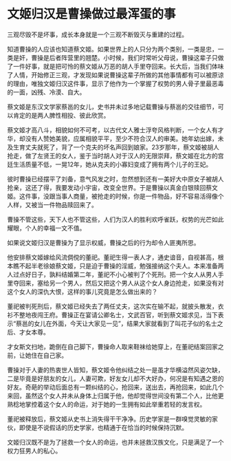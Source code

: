 # 文姬归汉是曹操做过最浑蛋的事

三观尽毁不是坏事，成长本身就是一个三观不断毁灭与重建的过程。 

知道曹操的人应该也知道蔡文姬。如果世界上的人只分为两个类别，一类是忠，一类是奸，曹操是后者阵营里的翘楚。小时候，我们时常听父母说，曹操这辈子只做了一件好事，就是把可怜的蔡文姬从万恶的胡人手里夺回来。长大后，当我们体味了人情，开始修正三观，才发现如果说曹操这辈子所做的其他事情都有可以被原谅的理由，唯独文姬归汉这件事，显示了他作为一个掌握了权势的男人骨子里最恶毒的一面，凶残、冷漠、自大。 

蔡文姬是东汉文学家蔡邕的女儿，史书并未过多地记载曹操与蔡邕的交往细节，可以肯定的是两人脾性相投、彼此欣赏。 

蔡文姬才高八斗，相貌如何不可考，以古代文人雅士浮夸风格判断，一个女人有才华，却没有人赞她美貌，应属相貌平平，至少不符合汉人的审美。她年幼出嫁，未及生育丈夫就死了，背了一个克夫的坏名声回到娘家。23岁那年，蔡文姬被胡人抢走，做了左贤王的女人，鉴于当时胡人对于汉人的无限崇拜，蔡文姬在北方的宫廷生活质量不低，一晃12年，她从克夫的小寡妇变成了拥有两个儿子的王妃。 

彼时曹操已经摆平了刘备，意气风发之时，忽然想到还有一美好大中原女子被胡人抢亲，这还了得，我要发动小宇宙，改变全世界。于是曹操以真金白银赎回蔡文姬。这件事，没跟当事人商量，被抢走的时候，你是一件物品，好不容易活得像个人样，又被当一件物品赎回来了。 

曹操不管这些，天下人也不管这些，人们为汉人的胜利欢呼雀跃，权势的光芒如此耀眼，个人的幸福一文不值。 

如果说文姬归汉是曹操为了显示权威，曹操之后的行为却令人匪夷所思。 

他安排蔡文姬嫁给风流倜傥的董祀。董祀生得一表人才，通史谙音，自视甚高，根本瞧不起半老徐娘蔡文姬，只是迫于曹操的淫威，勉强接纳这个夫人。本来准备两人过点好日子，孰料结婚第二年，董祀不小心被判了个死刑。把一个女人从男人手里夺回来，塞给另一个男人，然后又把这个男人从这个女人身边抢走，如果没有对这个女人的深仇大恨，这样的事儿究竟是怎么做出来的？ 

董祀被判死刑后，蔡文姬已经失去了两任丈夫，这次实在输不起，就披头散发，衣衫不整地夜闯王府。曹操正在宴请公卿名士，文武百官，听到蔡文姬求见，当下表示“蔡邕的女儿在外面，今天让大家见一见”，结果大家就看到了叫花子似的名士之后、才女本尊。 

才女斯文扫地，跪倒在自己脚下，曹操命人取来鞋袜给她穿上，在董祀结案回家之前，让她住在自己家。 

曹操对于人妻的热衷世人皆知，蔡文姬令他纠结之处一是虽才华横溢然风姿欠缺，二是毕竟是好朋友的女儿，人妻可欺，好友女儿却不大好办，何况是有知遇之恩的好友。奇葩的举动后面总有一颗纠结的心，抢回来，送出去，再抢回来，如此几个来回，虽然这个女人并未从身体上归属于他，他却觉得世间没有第二个人，比他更熟稔地掌控着这个女人的命运，对于她的一生拥有如此举重若轻的发言权。 

董祀被释放后，蔡文姬从史书上消失得干干净净。历史学家是一群嗅觉灵敏的家伙，即使是不说假话的历史学家，也精通于在恰当的时候保持沉默。 

文姬归汉既不是为了拯救一个女人的命运，也并未拯救汉族文化，只是满足了一个权力狂男人的私心。